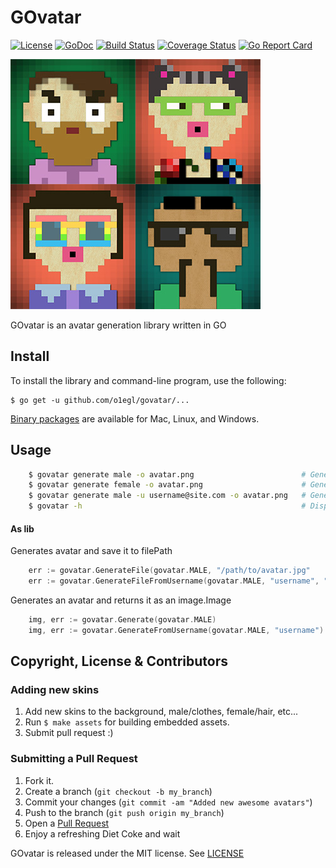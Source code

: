 # GOvatar
[![License](http://img.shields.io/:license-mit-blue.svg)](LICENSE)
[![GoDoc](https://godoc.org/github.com/o1egl/govatar?status.svg)](https://godoc.org/github.com/o1egl/govatar)
[![Build Status](http://img.shields.io/travis/o1egl/govatar.svg?style=flat-square)](https://travis-ci.org/o1egl/govatar)
[![Coverage Status](http://img.shields.io/coveralls/o1egl/govatar.svg?style=flat-square)](https://coveralls.io/r/o1egl/govatar)
[![Go Report Card](https://goreportcard.com/badge/github.com/o1egl/govatar)](https://goreportcard.com/report/github.com/o1egl/govatar)

![GOvatar image](files/avatars.jpg)

GOvatar is an avatar generation library written in GO

## Install

To install the library and command-line program, use the following:

```
$ go get -u github.com/o1egl/govatar/...
```

[Binary packages](https://github.com/o1egl/govatar/releases) are available for Mac, Linux, and Windows.

## Usage

```bash
    $ govatar generate male -o avatar.png                        # Generates random avatar.png for male
    $ govatar generate female -o avatar.png                      # Generates random avatar.png for female
    $ govatar generate male -u username@site.com -o avatar.png   # Generates avatar.png for specified username
    $ govatar -h                                                 # Display help message
```

#### As lib

Generates avatar and save it to filePath

```go
    err := govatar.GenerateFile(govatar.MALE, "/path/to/avatar.jpg"
    err := govatar.GenerateFileFromUsername(govatar.MALE, "username", "/path/to/avatar.jpg")
````

Generates an avatar and returns it as an image.Image

```go
    img, err := govatar.Generate(govatar.MALE)
    img, err := govatar.GenerateFromUsername(govatar.MALE, "username")
````


## Copyright, License & Contributors

### Adding new skins

1. Add new skins to the background, male/clothes, female/hair, etc...
2. Run ``$ make assets`` for building embedded assets.
3. Submit pull request :)

### Submitting a Pull Request

1. Fork it.
2. Create a branch (`git checkout -b my_branch`)
3. Commit your changes (`git commit -am "Added new awesome avatars"`)
4. Push to the branch (`git push origin my_branch`)
5. Open a [Pull Request](https://github.com/o1egl/govatar/pulls)
6. Enjoy a refreshing Diet Coke and wait

GOvatar is released under the MIT license. See [LICENSE](LICENSE)
